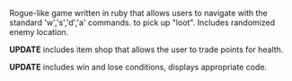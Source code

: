 Rogue-like game written in ruby that allows users to navigate with the standard 'w','s','d','a' commands. to pick up "loot". Includes randomized enemy location. 

**UPDATE** includes item shop that allows the user to trade points for health. 

**UPDATE** includes win and lose conditions, displays appropriate code. 

